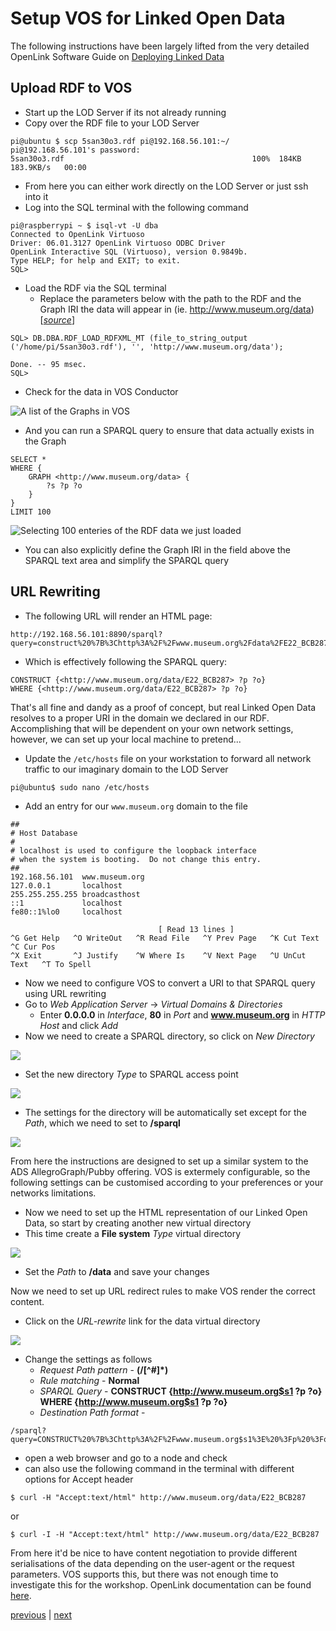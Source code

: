 Setup VOS for Linked Open Data
==============================
The following instructions have been largely lifted from the very detailed OpenLink Software Guide on [Deploying Linked Data](http://virtuoso.openlinksw.com/dataspace/doc/dav/wiki/Main/VirtDeployingLinkedDataGuide)

Upload RDF to VOS
-----------------
+ Start up the LOD Server if its not already running
+ Copy over the RDF file to your LOD Server

```
pi@ubuntu $ scp 5san30o3.rdf pi@192.168.56.101:~/
pi@192.168.56.101's password:
5san30o3.rdf                                          100%  184KB 183.9KB/s   00:00
```

+ From here you can either work directly on the LOD Server or just ssh into it
+ Log into the SQL terminal with the following command

```
pi@raspberrypi ~ $ isql-vt -U dba
Connected to OpenLink Virtuoso
Driver: 06.01.3127 OpenLink Virtuoso ODBC Driver
OpenLink Interactive SQL (Virtuoso), version 0.9849b.
Type HELP; for help and EXIT; to exit.
SQL>
```

+ Load the RDF via the SQL terminal
	+ Replace the parameters below with the path to the RDF and the Graph IRI the data will appear in (ie. http://www.museum.org/data) \[*[source](http://docs.openlinksw.com/virtuoso/fn_rdf_load_rdfxml_mt.html)*\]

```
SQL> DB.DBA.RDF_LOAD_RDFXML_MT (file_to_string_output ('/home/pi/5san30o3.rdf'), '', 'http://www.museum.org/data');

Done. -- 95 msec.
SQL>
```

+ Check for the data in VOS Conductor

![A list of the Graphs in VOS](images/vos-graphs.png "A list of the Graphs in VOS")

+ And you can run a SPARQL query to ensure that data actually exists in the Graph

```
SELECT *
WHERE {
    GRAPH <http://www.museum.org/data> {
        ?s ?p ?o
    }
}
LIMIT 100
```

![Selecting 100 enteries of the RDF data we just loaded](images/vos-sparql.png "Selecting 100 enteries of the RDF data we just loaded")

+ You can also explicitly define the Graph IRI in the field above the SPARQL text area and simplify the SPARQL query

URL Rewriting
-------------
+ The following URL will render an HTML page:

```
http://192.168.56.101:8890/sparql?query=construct%20%7B%3Chttp%3A%2F%2Fwww.museum.org%2Fdata%2FE22_BCB287%3E%20%3Fp%20%3Fo%7D%20where%20%7B%3Chttp%3A%2F%2Fwww.museum.org%2Fdata%2FE22_BCB287%3E%20%3Fp%20%3Fo%7D&format=text%2Fhtml
```

+ Which is effectively following the SPARQL query:

```
CONSTRUCT {<http://www.museum.org/data/E22_BCB287> ?p ?o}
WHERE {<http://www.museum.org/data/E22_BCB287> ?p ?o}
```

That's all fine and dandy as a proof of concept, but real Linked Open Data resolves to a proper URI in the domain we declared in our RDF. Accomplishing that will be dependent on your own network settings, however, we can set up your local machine to pretend...

+ Update the `/etc/hosts` file on your workstation to forward all network traffic to our imaginary domain to the LOD Server

```
pi@ubuntu$ sudo nano /etc/hosts
```

+ Add an entry for our `www.museum.org` domain to the file

```
##
# Host Database
#
# localhost is used to configure the loopback interface
# when the system is booting.  Do not change this entry.
##
192.168.56.101  www.museum.org
127.0.0.1       localhost
255.255.255.255 broadcasthost
::1             localhost
fe80::1%lo0     localhost

                                 [ Read 13 lines ]
^G Get Help   ^O WriteOut   ^R Read File   ^Y Prev Page   ^K Cut Text     ^C Cur Pos
^X Exit       ^J Justify    ^W Where Is    ^V Next Page   ^U UnCut Text   ^T To Spell
```

+ Now we need to configure VOS to convert a URI to that SPARQL query using URL rewriting
+ Go to *Web Application Server* -> *Virtual Domains & Directories*
	+ Enter __0.0.0.0__ in *Interface*, __80__ in *Port* and __www.museum.org__ in *HTTP Host* and click *Add*
+ Now we need to create a SPARQL directory, so click on *New Directory*

![](images/vos-newdir.png)

+ Set the new directory *Type* to SPARQL access point

![](images/vos-dir.png)

+ The settings for the directory will be automatically set except for the *Path*, which we need to set to __/sparql__

![](images/vos-dirsettings.png)

From here the instructions are designed to set up a similar system to the ADS AllegroGraph/Pubby offering. VOS is extermely configurable, so the following settings can be customised according to your preferences or your networks limitations.

+ Now we need to set up the HTML representation of our Linked Open Data, so start by creating another new virtual directory
+ This time create a __File system__ *Type* virtual directory

![](images/vos-dirdata.png)

+ Set the *Path* to __/data__ and save your changes

Now we need to set up URL redirect rules to make VOS render the correct content.

+ Click on the *URL-rewrite* link for the data virtual directory

![](images/vos-rewrite.png)

+ Change the settings as follows
	+ *Request Path pattern* - __(/[^#]*)__
	+ *Rule matching* - __Normal__
	+ *SPARQL Query* - __CONSTRUCT {<http://www.museum.org$s1> ?p ?o} WHERE {<http://www.museum.org$s1> ?p ?o}__
	+ *Destination Path format* -

```
/sparql?query=CONSTRUCT%20%7B%3Chttp%3A%2F%2Fwww.museum.org$s1%3E%20%3Fp%20%3Fo%7D%20%0D%0AWHERE%20%7B%3Chttp%3A%2F%2Fwww.museum.org$s1%3E%20%3Fp%20%3Fo%7D&format=html
```

+ open a web browser and go to a node and check
+ can also use the following command in the terminal with different options for Accept header

```
$ curl -H "Accept:text/html" http://www.museum.org/data/E22_BCB287
```

or

```
$ curl -I -H "Accept:text/html" http://www.museum.org/data/E22_BCB287
```

From here it'd be nice to have content negotiation to provide different serialisations of the data depending on the user-agent or the request parameters. VOS supports this, but there was not enough time to investigate this for the workshop. OpenLink documentation can be found [here](http://www.openlink.com).


[previous](4-create-rdf.md) | [next](6-conclusion.md)
